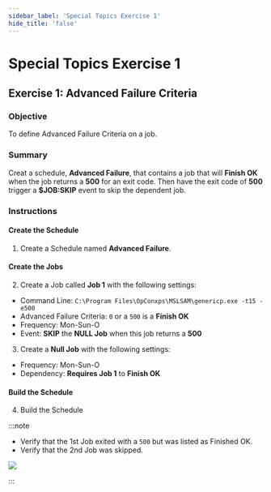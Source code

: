 ```yaml
---
sidebar_label: 'Special Topics Exercise 1'
hide_title: 'false'
---
```


<head>
  <meta name="robots" content="noindex, nofollow" />
</head>


# Special Topics Exercise 1

## Exercise 1: Advanced Failure Criteria

### Objective

To define Advanced Failure Criteria on a job.

### Summary

Creat a schedule, **Advanced Failure**, that contains a job that will **Finish OK** when the job returns a **500** for an exit code. Then have the exit code of **500** trigger a **$JOB:SKIP** event to skip the dependent job.

### Instructions

#### Create the Schedule

1.	Create a Schedule named **Advanced Failure**.

#### Create the Jobs

2.	Create a Job called **Job 1** with the following settings:
  * Command Line: ```C:\Program Files\OpConxps\MSLSAM\genericp.exe -t15 -e500```
  * Advanced Failure Criteria: ```0``` or a ```500``` is a **Finish OK**
  * Frequency: Mon-Sun-O
  * Event: **SKIP** the **NULL Job** when this job returns a **500**
3.	Create a **Null Job** with the following settings:
  * Frequency: Mon-Sun-O
  * Dependency: **Requires Job 1** to **Finish OK**

#### Build the Schedule

4.	Build the Schedule

:::note

* Verify that the 1st Job exited with a ```500``` but was listed as Finished OK.
* Verify that the 2nd Job was skipped.

![](../static/imgadvanced/STEx1Solution.png)

:::